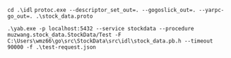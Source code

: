 `cd .\idl`
`protoc.exe --descriptor_set_out=. --gogoslick_out=. --yarpc-go_out=. .\stock_data.proto`



`.\yab.exe -p localhost:5432 --service stockdata --procedure  muzwang.stock_data.StockData/Test -F C:\Users\wmz66\go\src\StockData\src\idl\stock_data.pb.h --timeout 90000 -f .\test-request.json`